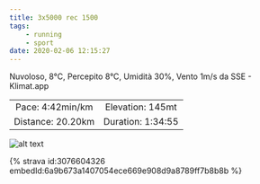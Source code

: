 ```yaml
---
title: 3x5000 rec 1500
tags:
	- running
	- sport
date: 2020-02-06 12:15:27
---
```

Nuvoloso, 8°C, Percepito 8°C, Umidità 30%, Vento 1m/s da SSE - Klimat.app

| | |
| :-: | :-: |
| Pace: 4:42min/km | Elevation: 145mt |
| Distance: 20.20km | Duration: 1:34:55 |



![alt text](/images/2020/20200206-activity-map.png "map")


{% strava id:3076604326 embedId:6a9b673a1407054ece669e908d9a8789ff7b8b8b %}